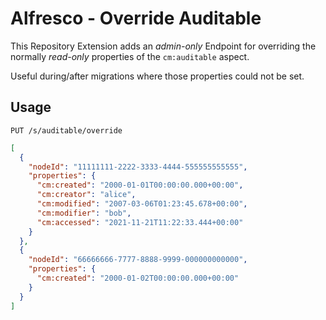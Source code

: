 # Alfresco - Override Auditable

This Repository Extension adds an _admin-only_ Endpoint for overriding the normally _read-only_ properties of the ``cm:auditable`` aspect.

Useful during/after migrations where those properties could not be set.

## Usage

```text
PUT /s/auditable/override
```

```json
[
  {
    "nodeId": "11111111-2222-3333-4444-555555555555",
    "properties": {
      "cm:created": "2000-01-01T00:00:00.000+00:00",
      "cm:creator": "alice",
      "cm:modified": "2007-03-06T01:23:45.678+00:00",
      "cm:modifier": "bob",
      "cm:accessed": "2021-11-21T11:22:33.444+00:00"
    }
  },
  {
    "nodeId": "66666666-7777-8888-9999-000000000000",
    "properties": {
      "cm:created": "2000-01-02T00:00:00.000+00:00"
    }
  }
]
```